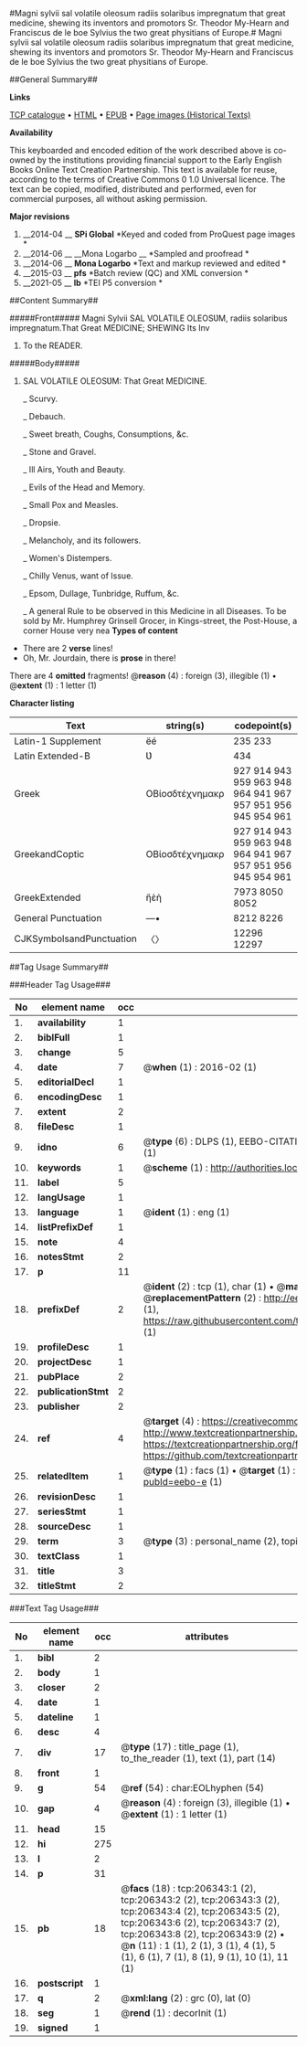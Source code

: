 #Magni sylvii sal volatile oleosum radiis solaribus impregnatum that great medicine, shewing its inventors and promotors Sr. Theodor My-Hearn and Franciscus de le boe Sylvius the two great physitians of Europe.#
Magni sylvii sal volatile oleosum radiis solaribus impregnatum that great medicine, shewing its inventors and promotors Sr. Theodor My-Hearn and Franciscus de le boe Sylvius the two great physitians of Europe.

##General Summary##

**Links**

[TCP catalogue](http://www.ota.ox.ac.uk/tcp/)  • 
[HTML](http://tei.it.ox.ac.uk/tcp/Texts-HTML/free/B26/B26435.html)  • 
[EPUB](http://tei.it.ox.ac.uk/tcp/Texts-EPUB/free/B26/B26435.epub) • 
[Page images (Historical Texts)](https://historicaltexts.jisc.ac.uk/eebo-17196603e)

**Availability**

This keyboarded and encoded edition of the work described above is co-owned by the
    institutions providing financial support to the Early English Books Online Text Creation
    Partnership. This text is available for reuse, according to the terms of  Creative Commons 0 1.0 Universal
    licence. The text can be copied, modified, distributed and performed, even for commercial
    purposes, all without asking permission.

**Major revisions**

1. __2014-04 __ __SPi Global__ *Keyed and coded from ProQuest page images *
1. __2014-06 __ __Mona Logarbo __ *Sampled and proofread *
1. __2014-06 __ __Mona Logarbo__ *Text and markup reviewed and edited *
1. __2015-03 __ __pfs__ *Batch review (QC) and XML conversion *
1. __2021-05 __ __lb__ *TEI P5 conversion *

##Content Summary##

#####Front#####
Magni Sylvii SAL VOLATILE OLEOSƲM, radiis solaribus impregnatum.That Great MEDICINE; SHEWING Its Inv
1. To the READER.

#####Body#####

1. SAL VOLATILE OLEOSƲM: That Great MEDICINE.

    _ Scurvy.

    _ Debauch.

    _ Sweet breath, Coughs, Consumptions, &c.

    _ Stone and Gravel.

    _ Ill Airs, Youth and Beauty.

    _ Evils of the Head and Memory.

    _ Small Pox and Measles.

    _ Dropsie.

    _ Melancholy, and its followers.

    _ Women's Distempers.

    _ Chilly Venus, want of Issue.

    _ Epsom, Dullage, Tunbridge, Ruffum, &c.

    _ A general Rule to be observed in this Medicine in all Diseases.
To be sold by Mr. Humphrey Grinsell Grocer, in Kings-street, the Post-House, a corner House very nea
**Types of content**

  * There are 2 **verse** lines!
  * Oh, Mr. Jourdain, there is **prose** in there!

There are 4 **omitted** fragments! 
 @__reason__ (4) : foreign (3), illegible (1)  •  @__extent__ (1) : 1 letter (1)

**Character listing**


|Text|string(s)|codepoint(s)|
|---|---|---|
|Latin-1 Supplement|ëé|235 233|
|Latin Extended-B|Ʋ|434|
|Greek|ΟΒίοσδτέχνημακρ|927 914 943 959 963 948 964 941 967 957 951 956 945 954 961|
|GreekandCoptic|ΟΒίοσδτέχνημακρ|927 914 943 959 963 948 964 941 967 957 951 956 945 954 961|
|GreekExtended|ἥὲὴ|7973 8050 8052|
|General Punctuation|—•|8212 8226|
|CJKSymbolsandPunctuation|〈〉|12296 12297|

##Tag Usage Summary##

###Header Tag Usage###

|No|element name|occ|attributes|
|---|---|---|---|
|1.|__availability__|1||
|2.|__biblFull__|1||
|3.|__change__|5||
|4.|__date__|7| @__when__ (1) : 2016-02 (1)|
|5.|__editorialDecl__|1||
|6.|__encodingDesc__|1||
|7.|__extent__|2||
|8.|__fileDesc__|1||
|9.|__idno__|6| @__type__ (6) : DLPS (1), EEBO-CITATION (1), VID (1), EEBO-PROQUEST (1), STC (1), OCLC (1)|
|10.|__keywords__|1| @__scheme__ (1) : http://authorities.loc.gov/ (1)|
|11.|__label__|5||
|12.|__langUsage__|1||
|13.|__language__|1| @__ident__ (1) : eng (1)|
|14.|__listPrefixDef__|1||
|15.|__note__|4||
|16.|__notesStmt__|2||
|17.|__p__|11||
|18.|__prefixDef__|2| @__ident__ (2) : tcp (1), char (1)  •  @__matchPattern__ (2) : ([0-9\-]+):([0-9IVX]+) (1), (.+) (1)  •  @__replacementPattern__ (2) : http://eebo.chadwyck.com/downloadtiff?vid=$1&page=$2 (1), https://raw.githubusercontent.com/textcreationpartnership/Texts/master/tcpchars.xml#$1 (1)|
|19.|__profileDesc__|1||
|20.|__projectDesc__|1||
|21.|__pubPlace__|2||
|22.|__publicationStmt__|2||
|23.|__publisher__|2||
|24.|__ref__|4| @__target__ (4) : https://creativecommons.org/publicdomain/zero/1.0/ (1), http://www.textcreationpartnership.org/docs/. (1), https://textcreationpartnership.org/faq/#faq05 (1), https://github.com/textcreationpartnership (1)|
|25.|__relatedItem__|1| @__type__ (1) : facs (1)  •  @__target__ (1) : https://data.historicaltexts.jisc.ac.uk/view?pubId=eebo-e (1)|
|26.|__revisionDesc__|1||
|27.|__seriesStmt__|1||
|28.|__sourceDesc__|1||
|29.|__term__|3| @__type__ (3) : personal_name (2), topical_term (1)|
|30.|__textClass__|1||
|31.|__title__|3||
|32.|__titleStmt__|2||


###Text Tag Usage###

|No|element name|occ|attributes|
|---|---|---|---|
|1.|__bibl__|2||
|2.|__body__|1||
|3.|__closer__|2||
|4.|__date__|1||
|5.|__dateline__|1||
|6.|__desc__|4||
|7.|__div__|17| @__type__ (17) : title_page (1), to_the_reader (1), text (1), part (14)|
|8.|__front__|1||
|9.|__g__|54| @__ref__ (54) : char:EOLhyphen (54)|
|10.|__gap__|4| @__reason__ (4) : foreign (3), illegible (1)  •  @__extent__ (1) : 1 letter (1)|
|11.|__head__|15||
|12.|__hi__|275||
|13.|__l__|2||
|14.|__p__|31||
|15.|__pb__|18| @__facs__ (18) : tcp:206343:1 (2), tcp:206343:2 (2), tcp:206343:3 (2), tcp:206343:4 (2), tcp:206343:5 (2), tcp:206343:6 (2), tcp:206343:7 (2), tcp:206343:8 (2), tcp:206343:9 (2)  •  @__n__ (11) : 1 (1), 2 (1), 3 (1), 4 (1), 5 (1), 6 (1), 7 (1), 8 (1), 9 (1), 10 (1), 11 (1)|
|16.|__postscript__|1||
|17.|__q__|2| @__xml:lang__ (2) : grc (0), lat (0)|
|18.|__seg__|1| @__rend__ (1) : decorInit (1)|
|19.|__signed__|1||
